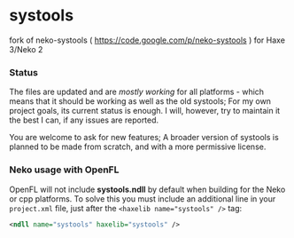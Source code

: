 systools
========

fork of neko-systools ( https://code.google.com/p/neko-systools ) for Haxe 3/Neko 2


### Status ###
The files are updated and are _mostly working_ for all platforms - which means that it should be working as well as the old systools; For my own project goals, its current status is enough. I will, however, try to maintain it the best I can, if any issues are reported.

You are welcome to ask for new features; A broader version of systools is planned to be made from scratch, and with a more permissive license.

### Neko usage with OpenFL ###
OpenFL will not include **systools.ndll** by default when building for the Neko or cpp platforms. To solve this you must include an additional line in your `project.xml` file, just after the `<haxelib name="systools" />` tag:
```xml
<ndll name="systools" haxelib="systools" />
```
